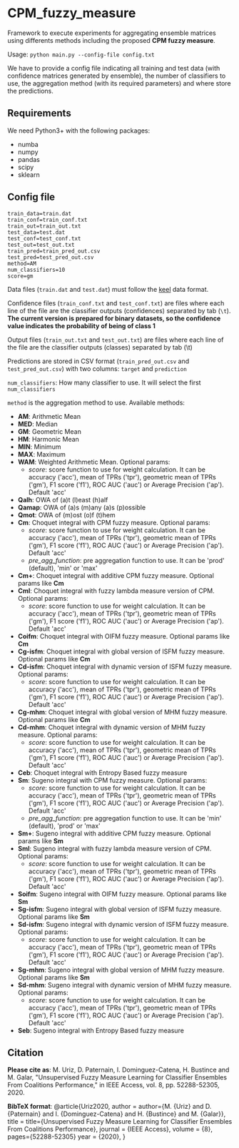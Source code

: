 # CPM_fuzzy_measure

Framework to execute experiments for aggregating ensemble matrices using differents methods including the proposed **CPM fuzzy measure**.

Usage: `python main.py --config-file config.txt`

We have to provide a config file indicating all training and test data (with confidence matrices generated by ensemble), the number of classifiers to use, the aggregation method (with its required parameters) and where store the predictions.


## Requirements

We need Python3+ with the following packages:
- numba
- numpy
- pandas
- scipy
- sklearn

## Config file
```
train_data=train.dat
train_conf=train_conf.txt
train_out=train_out.txt
test_data=test.dat
test_conf=test_conf.txt
test_out=test_out.txt
train_pred=train_pred_out.csv
test_pred=test_pred_out.csv
method=AM
num_classifiers=10
score=gm
```

Data files (`train.dat` and `test.dat`) must follow the [keel](http://keel.es/) data format.

Confidence files (`train_conf.txt` and `test_conf.txt`) are files where each line of the file are the classifier outputs (confidences) separated by tab (`\t`). **The current version is prepared for binary datasets, so the confidence value indicates the probability of being of class 1**

Output files (`train_out.txt` and `test_out.txt`) are files where each line of the file are the classifier outputs (classes) separated by tab (\t)

Predictions are stored in CSV format (`train_pred_out.csv` and `test_pred_out.csv`) with two columns: `target` and `prediction`

`num_classifiers`: How many classifier to use. It will select the first `num_classifiers`

`method` is the aggregation method to use. Available methods:
- **AM**: Arithmetic Mean
- **MED**: Median
- **GM**: Geometric Mean
- **HM**: Harmonic Mean
- **MIN**: Minimum
- **MAX**: Maximum
- **WAM**: Weighted Arithmetic Mean. Optional params:
  - *score*: score function to use for weight calculation. It can be accuracy ('acc'), mean of TPRs ('tpr'), geometric mean of TPRs ('gm'), F1 score ('f1'), ROC AUC ('auc') or Average Precision ('ap'). Default 'acc'
- **Qalh**: OWA of (a)t (l)east (h)alf
- **Qamap**: OWA of (a)s (m)any (a)s (p)ossible
- **Qmot**: OWA of (m)ost (o)f (t)hem
- **Cm**: Choquet integral with CPM fuzzy measure. Optional params:
  - *score*: score function to use for weight calculation. It can be accuracy ('acc'), mean of TPRs ('tpr'), geometric mean of TPRs ('gm'), F1 score ('f1'), ROC AUC ('auc') or Average Precision ('ap'). Default 'acc'
  - *pre_agg_function*: pre aggregation function to use. It can be 'prod' (default), 'min' or 'max'
- **Cm+**: Choquet integral with additive CPM fuzzy measure. Optional params like **Cm**
- **Cml**: Choquet integral with fuzzy lambda measure version of CPM. Optional params:
  - *score*: score function to use for weight calculation. It can be accuracy ('acc'), mean of TPRs ('tpr'), geometric mean of TPRs ('gm'), F1 score ('f1'), ROC AUC ('auc') or Average Precision ('ap'). Default 'acc'
- **Coifm**: Choquet integral with OIFM fuzzy measure. Optional params like **Cm**
- **Cg-isfm**: Choquet integral with global version of ISFM fuzzy measure. Optional params like **Cm**
- **Cd-isfm**: Choquet integral with dynamic version of ISFM fuzzy measure. Optional params:
  - *score*: score function to use for weight calculation. It can be accuracy ('acc'), mean of TPRs ('tpr'), geometric mean of TPRs ('gm'), F1 score ('f1'), ROC AUC ('auc') or Average Precision ('ap'). Default 'acc'
- **Cg-mhm**: Choquet integral with global version of MHM fuzzy measure. Optional params like **Cm**
- **Cd-mhm**: Choquet integral with dynamic version of MHM fuzzy measure. Optional params:
  - *score*: score function to use for weight calculation. It can be accuracy ('acc'), mean of TPRs ('tpr'), geometric mean of TPRs ('gm'), F1 score ('f1'), ROC AUC ('auc') or Average Precision ('ap'). Default 'acc'
- **Ceb**: Choquet integral with Entropy Based fuzzy measure
- **Sm**: Sugeno integral with CPM fuzzy measure. Optional params:
  - *score*: score function to use for weight calculation. It can be accuracy ('acc'), mean of TPRs ('tpr'), geometric mean of TPRs ('gm'), F1 score ('f1'), ROC AUC ('auc') or Average Precision ('ap'). Default 'acc'
  - *pre_agg_function*: pre aggregation function to use. It can be 'min' (default), 'prod' or 'max'
- **Sm+**: Sugeno integral with additive CPM fuzzy measure. Optional params like **Sm**
- **Sml**: Sugeno integral with fuzzy lambda measure version of CPM. Optional params:
  - *score*: score function to use for weight calculation. It can be accuracy ('acc'), mean of TPRs ('tpr'), geometric mean of TPRs ('gm'), F1 score ('f1'), ROC AUC ('auc') or Average Precision ('ap'). Default 'acc'
- **Soifm**: Sugeno integral with OIFM fuzzy measure. Optional params like **Sm**
- **Sg-isfm**: Sugeno integral with global version of ISFM fuzzy measure. Optional params like **Sm**
- **Sd-isfm**: Sugeno integral with dynamic version of ISFM fuzzy measure. Optional params:
  - *score*: score function to use for weight calculation. It can be accuracy ('acc'), mean of TPRs ('tpr'), geometric mean of TPRs ('gm'), F1 score ('f1'), ROC AUC ('auc') or Average Precision ('ap'). Default 'acc'
- **Sg-mhm**: Sugeno integral with global version of MHM fuzzy measure. Optional params like **Sm**
- **Sd-mhm**: Sugeno integral with dynamic version of MHM fuzzy measure. Optional params:
  - *score*: score function to use for weight calculation. It can be accuracy ('acc'), mean of TPRs ('tpr'), geometric mean of TPRs ('gm'), F1 score ('f1'), ROC AUC ('auc') or Average Precision ('ap'). Default 'acc'
- **Seb**: Sugeno integral with Entropy Based fuzzy measure


## Citation

**Please cite as**: M. Uriz, D. Paternain, I. Dominguez-Catena, H. Bustince and M. Galar, "Unsupervised Fuzzy Measure Learning for Classifier Ensembles From Coalitions Performance," in IEEE Access, vol. 8, pp. 52288-52305, 2020.

**BibTeX format**:
@article{Uriz2020,
author = author={M. {Uriz} and D. {Paternain} and I. {Dominguez-Catena} and H. {Bustince} and M. {Galar}},
title = title={Unsupervised Fuzzy Measure Learning for Classifier Ensembles From Coalitions Performance},
journal = {IEEE Access},
volume = {8},
pages={52288-52305}
year = {2020},
}
